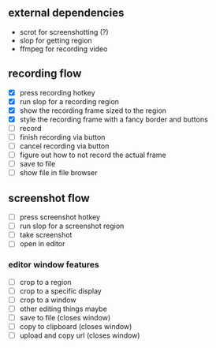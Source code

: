 ## external dependencies

- scrot for screenshotting (?)
- slop for getting region
- ffmpeg for recording video

## recording flow

- [x] press recording hotkey
- [x] run slop for a recording region
- [x] show the recording frame sized to the region
- [x] style the recording frame with a fancy border and buttons
- [ ] record
- [ ] finish recording via button
- [ ] cancel recording via button
- [ ] figure out how to not record the actual frame
- [ ] save to file
- [ ] show file in file browser

## screenshot flow

- [ ] press screenshot hotkey
- [ ] run slop for a screenshot region
- [ ] take screenshot
- [ ] open in editor

### editor window features

- [ ] crop to a region
- [ ] crop to a specific display
- [ ] crop to a window
- [ ] other editing things maybe
- [ ] save to file (closes window)
- [ ] copy to clipboard (closes window)
- [ ] upload and copy url (closes window)
